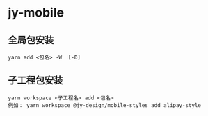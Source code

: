 # jy-mobile

## 全局包安装
    yarn add <包名> -W  [-D]

## 子工程包安装
    yarn workspace <子工程名> add <包名>
    例如： yarn workspace @jy-design/mobile-styles add alipay-style